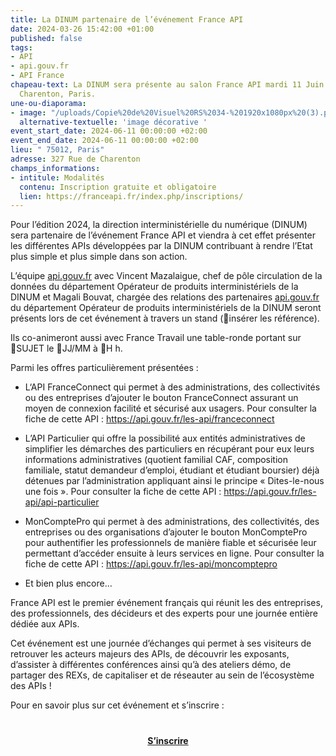 ```yaml
---
title: La DINUM partenaire de l’événement France API
date: 2024-03-26 15:42:00 +01:00
published: false
tags:
- API
- api.gouv.fr
- API France
chapeau-text: La DINUM sera présente au salon France API mardi 11 Juin 2024 à l’Espace
  Charenton, Paris.
une-ou-diaporama:
- image: "/uploads/Copie%20de%20Visuel%20RS%2034-%201920x1080px%20(3).png"
  alternative-textuelle: 'image décorative '
event_start_date: 2024-06-11 00:00:00 +02:00
event_end_date: 2024-06-11 00:00:00 +02:00
lieu: " 75012, Paris"
adresse: 327 Rue de Charenton
champs_informations:
- intitule: Modalités
  contenu: Inscription gratuite et obligatoire
  lien: https://franceapi.fr/index.php/inscriptions/
---
```


Pour l’édition 2024, la direction interministérielle du numérique (DINUM) sera partenaire de l’événement France API et viendra à cet effet présenter les différentes APIs développées par la DINUM contribuant à rendre l’Etat plus simple et plus simple dans son action.

L’équipe [api.gouv.fr](https://api.gouv.fr/) avec Vincent Mazalaigue, chef de pôle circulation de la données du département Opérateur de produits interministériels de la DINUM et Magali Bouvat, chargée des relations des partenaires [api.gouv.fr](https://api.gouv.fr/) du département Opérateur de produits interministériels de la DINUM seront présents lors de cet événement à travers un stand (🔴insérer les référence).

Ils co-animeront aussi avec France Travail une table-ronde portant sur 🔴SUJET le 🔴JJ/MM à 🔴H h.

Parmi les offres particulièrement présentées :

* L‘API FranceConnect qui permet à des administrations, des collectivités ou des entreprises d’ajouter le bouton FranceConnect assurant un moyen de connexion facilité et sécurisé aux usagers. Pour consulter la fiche de cette API : https://api.gouv.fr/les-api/franceconnect

* L’API Particulier qui offre la possibilité aux entités administratives de simplifier les démarches des particuliers en récupérant pour eux leurs informations administratives (quotient familial CAF, composition familiale, statut demandeur d’emploi, étudiant et étudiant boursier) déjà détenues par l’administration appliquant ainsi le principe « Dites-le-nous une fois ». Pour consulter la fiche de cette API : https://api.gouv.fr/les-api/api-particulier

* MonComptePro qui permet à des administrations, des collectivités, des entreprises ou des organisations d’ajouter le bouton MonComptePro pour authentifier les professionnels de manière fiable et sécurisée leur permettant d’accéder ensuite à leurs services en ligne. Pour consulter la fiche de cette API : https://api.gouv.fr/les-api/moncomptepro

* Et bien plus encore…

France API est le premier événement français qui réunit les des entreprises, des professionnels, des décideurs et des experts pour une journée entière dédiée aux APIs.

Cet événement est une journée d’échanges qui permet à ses visiteurs de retrouver les acteurs majeurs des APIs, de découvrir les exposants, d’assister à différentes conférences ainsi qu’à des ateliers démo, de partager des REXs, de capitaliser et de réseauter au sein de l’écosystème des APIs !

Pour en savoir plus sur cet événement et s’inscrire :

<div align="center" style="margin-bottom: 15px; margin-top: 40px"><a href="https://franceapi.fr/index.php/inscriptions/" class="button" title="S’inscrire  - Lien externe"><b>S’inscrire </b></a></div>